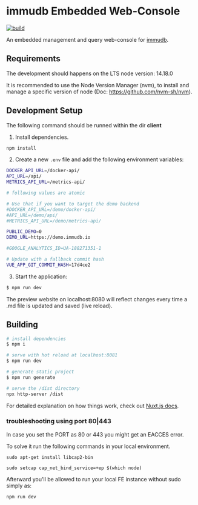 # immudb Embedded Web-Console

[![build](https://github.com/codenotary/immudb-webconsole/actions/workflows/ci.yml/badge.svg)](https://github.com/codenotary/immudb-webconsole/actions/workflows/ci.yml)

An embedded management and query web-console for [immudb](https://github.com/codenotary/immudb).

## Requirements

The development should happens on the LTS node version: 14.18.0

It is recommended to use the Node Version Manager (nvm), to install and
manage a specific version of node (Doc: https://github.com/nvm-sh/nvm).

## Development Setup

The following command should be runned within the dir **client**

1. Install dependencies.

```bash
npm install
```

2. Create a new `.env` file and add the following environment variables:

```bash
DOCKER_API_URL=/docker-api/
API_URL=/api/
METRICS_API_URL=/metrics-api/

# following values are atomic

# Use that if you want to target the demo backend
#DOCKER_API_URL=/demo/docker-api/
#API_URL=/demo/api/
#METRICS_API_URL=/demo/metrics-api/

PUBLIC_DEMO=0
DEMO_URL=https://demo.immudb.io

#GOOGLE_ANALYTICS_ID=UA-188271351-1

# Update with a fallback commit hash 
VUE_APP_GIT_COMMIT_HASH=17d4ce2
```

3. Start the application: 

```bash
$ npm run dev

```

The preview website on localhost:8080 will reflect changes every time a .md file is updated and saved (live reload).

## Building

```bash
# install dependencies
$ npm i

# serve with hot reload at localhost:8081
$ npm run dev

# generate static project
$ npm run generate

# serve the /dist directory
npx http-server /dist
```

For detailed explanation on how things work, check out [Nuxt.js docs](https://nuxtjs.org).

### troubleshooting using port 80|443
In case you set the PORT as 80 or 443 you might get an EACCES error.

To solve it run the following commands in your local environment.

```
sudo apt-get install libcap2-bin

sudo setcap cap_net_bind_service=+ep $(which node)
```

Afterward you'll be allowed to run your local FE instance without sudo simply as:

```
npm run dev
```
